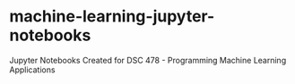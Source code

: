 # machine-learning-jupyter-notebooks
Jupyter Notebooks Created for DSC 478 - Programming Machine Learning Applications 
